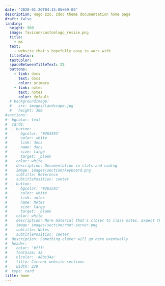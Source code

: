 ```yaml
---
date: "2020-01-26T04:15:05+09:00"
description: Hugo zzo, zdoc theme documentation home page
draft: false
landing:
  height: 500
  image: favicon/customlogo_resize.png
  title:
    - ms
  text:
    - website that's hopefully easy to work with
  titleColor:
  textColor:
  spaceBetweenTitleText: 25
  buttons:
    - link: docs
      text: docs
      color: primary
    - link: notes
      text: notes
      color: default
  # backgroundImage: 
  #   src: images/landscape.jpg
  #   height: 300
#sections:
#- bgcolor: teal
#  cards:
#  - button:
#      bgcolor: '#283593'
#      color: white
#      link: docs
#      name: docs
#      size: large
#      target: _blank
#    color: white
#    description: Documentation in stats and coding
#    image: images/section/keyboard.png
#    subtitle: Reference
#    subtitlePosition: center
#  - button:
#      bgcolor: '#283593'
#      color: white
#      link: notes
#      name: Notes
#      size: large
#      target: _blank
#    color: white
#    description: More material that's closer to class notes. Expect this to be more empty.
#    image: images/section/root-server.png
#    subtitle: Notes
#    subtitlePosition: center
#  description: Something clever will go here eventually
#  header:
#    color: '#fff'
#    fontSize: 32
#    hlcolor: '#8bc34a'
#    title: Current website sections
#    width: 220
#  type: card
title: home
---
```

